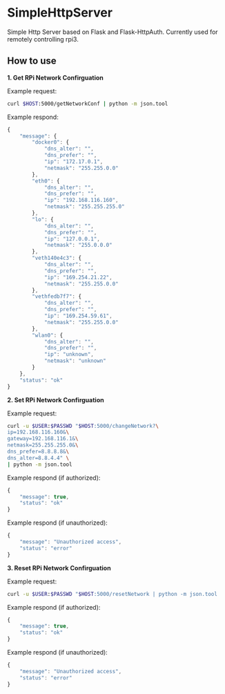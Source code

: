 # SimpleHttpServer

Simple Http Server based on Flask and Flask-HttpAuth. Currently used for remotely controlling rpi3.

## How to use

**1. Get RPi Network Confirguation**

Example request:
```bash
curl $HOST:5000/getNetworkConf | python -m json.tool
```

Example respond:
```javascript
{
    "message": {
        "docker0": {
            "dns_alter": "",
            "dns_prefer": "",
            "ip": "172.17.0.1",
            "netmask": "255.255.0.0"
        },
        "eth0": {
            "dns_alter": "",
            "dns_prefer": "",
            "ip": "192.168.116.160",
            "netmask": "255.255.255.0"
        },
        "lo": {
            "dns_alter": "",
            "dns_prefer": "",
            "ip": "127.0.0.1",
            "netmask": "255.0.0.0"
        },
        "veth140e4c3": {
            "dns_alter": "",
            "dns_prefer": "",
            "ip": "169.254.21.22",
            "netmask": "255.255.0.0"
        },
        "vethfedb7f7": {
            "dns_alter": "",
            "dns_prefer": "",
            "ip": "169.254.59.61",
            "netmask": "255.255.0.0"
        },
        "wlan0": {
            "dns_alter": "",
            "dns_prefer": "",
            "ip": "unknown",
            "netmask": "unknown"
        }
    },
    "status": "ok"
}

```

**2. Set RPi Network Confirguation**

Example request:
```bash
curl -u $USER:$PASSWD "$HOST:5000/changeNetwork?\
ip=192.168.116.160&\
gateway=192.168.116.1&\
netmask=255.255.255.0&\
dns_prefer=8.8.8.8&\
dns_alter=8.8.4.4" \
| python -m json.tool
```

Example respond (if authorized):
```javascript
{
    "message": true,
    "status": "ok"
}
```

Example respond (if unauthorized):
```javascript
{
    "message": "Unauthorized access",
    "status": "error"
}
```

**3. Reset RPi Network Confirguation**

Example request:
```bash
curl -u $USER:$PASSWD "$HOST:5000/resetNetwork | python -m json.tool
```

Example respond (if authorized):
```javascript
{
    "message": true,
    "status": "ok"
}
```

Example respond (if unauthorized):
```javascript
{
    "message": "Unauthorized access",
    "status": "error"
}
```